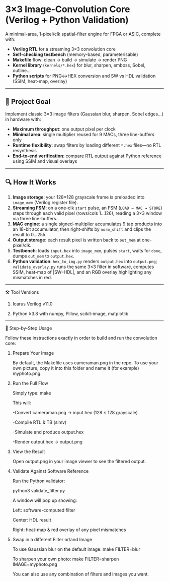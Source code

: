 # 3×3 Image-Convolution Core (Verilog + Python Validation)

A minimal-area, 1-pixel/clk spatial-filter engine for FPGA or ASIC, complete with:

- **Verilog RTL** for a streaming 3×3 convolution core  
- **Self-checking testbench** (memory-based, parameterisable)  
- **Makefile** flow: clean → build → simulate → render PNG  
- **Kernel library** (`kernels/*.hex`) for blur, sharpen, emboss, Sobel, outline…  
- **Python scripts** for PNG↔HEX conversion and SW vs HDL validation (SSIM, heat-map, overlay)

---

## 🎯 Project Goal

Implement classic 3×3 image filters (Gaussian blur, sharpen, Sobel edges…) in hardware with:

- **Maximum throughput**: one output pixel per clock  
- **Minimal area**: single multiplier reused for 9 MACs, three line-buffers only  
- **Runtime flexibility**: swap filters by loading different `*.hex` files—no RTL resynthesis  
- **End-to-end verification**: compare RTL output against Python reference using SSIM and visual overlays  

---

## 🔍 How It Works

1. **Image storage**: your 128×128 grayscale frame is preloaded into `image_mem` (Verilog register file).  
2. **Streaming FSM**: on a one-clk `start` pulse, an FSM (`LOAD → MAC → STORE`) steps through each valid pixel (rows/cols 1…126), reading a 3×3 window via three line-buffers.  
3. **MAC engine**: a single signed-multiplier accumulates 9 tap products into an 18-bit accumulator, then right-shifts by `norm_shift` and clips the result to 0…255.  
4. **Output storage**: each result pixel is written back to `out_mem` at one-pixel/clk.  
5. **Testbench**: loads `input.hex` into `image_mem`, pulses `start`, waits for `done`, dumps `out_mem` to `output.hex`.  
6. **Python validation**: `hex_to_img.py` renders `output.hex` into `output.png`; `validate_overlay.py` runs the same 3×3 filter in software, computes SSIM, heat-map of |SW–HDL|, and an RGB overlay highlighting any mismatches in red.

---

🛠 Tool Versions

 1. Icarus Verilog v11.0

 2. Python ≥3.8 with numpy, Pillow, scikit-image, matplotlib

 ---

 🏁 Step-by-Step Usage

Follow these instructions exactly in order to build and run the convolution core:

1. Prepare Your Image

    By default, the Makefile uses cameraman.png in the repo. To use your own picture, copy it into this folder and name it (for example) myphoto.png.

2. Run the Full Flow

    Simply type: make

   This will:

     -Convert cameraman.png → input.hex (128 × 128 grayscale)
  
     -Compile RTL & TB (simv)
  
     -Simulate and produce output.hex
  
     -Render output.hex → output.png

3. View the Result

      Open output.png in your image viewer to see the filtered output.

4. Validate Against Software Reference

      Run the Python validator:
       
      python3 validate_filter.py
   
   A window will pop up showing:
   
      Left: software-computed filter
   
      Center: HDL result
   
      Right: heat-map & red overlay of any pixel mismatches

5. Swap in a different Filter or/and Image

      To use Gaussian blur on the default image: make FILTER=blur
  
      To sharpen your own photo: make FILTER=sharpen IMAGE=myphoto.png
  
      You can also use any combination of filters and images you want.

